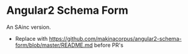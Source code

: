 # Angular2 Schema Form

An SAinc version.

* Replace with https://github.com/makinacorpus/angular2-schema-form/blob/master/README.md before PR's
